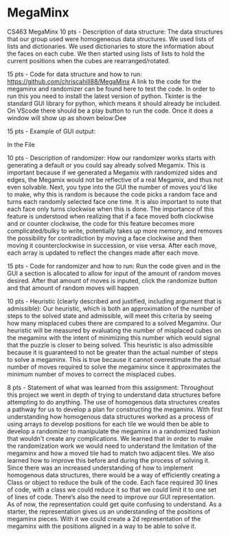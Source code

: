 # MegaMinx
CS463 MegaMinx
10 pts - Description of data structure:
The data structures that our group used were homogeneous data structures. We used lists of lists and dictionaries. We used dictionaries to store the information about the faces on each cube. We then started using lists of lists to hold the current positions when the cubes are rearranged/rotated.  

15 pts - Code for data structure and how to run:
 https://github.com/chriscahill88/MegaMinx A link to the code for the megaminx and randomizer can be found here to test the code.
In order to run this you need to install the latest version of python. Tkinter is the standard GUI library for python, which means it should already be included. On VScode there should be a play button to run the code. Once it does a window will show up as shown below:Dee


15 pts - Example of GUI output:

In the File

10 pts - Description of randomizer:
How our randomizer works starts with generating a default or you could say already solved Megamix. This is important because if we generated a Megamix with randomized sides and edges, the Megamix would not be reflective of a real Megamix, and thus not even solvable. Next, you type into the GUI the number of moves you'd like to make, why this is random is because the code picks a random face and turns each randomly selected face one time. It is also important to note that each face only turns clockwise when this is done. The importance of this feature is understood when realizing that if a face moved both clockwise and or counter clockwise, the code for this feature becomes more complicated/bulky to write, potentially takes up more memory, and removes the possibility for contradiction by moving a face clockwise and then moving it counterclockwise in succession, or vise versa. After each move, each array is updated to reflect the changes made after each move. 

15 pts - Code for randomizer and how to run:
Run the code given and in the GUI a section is allocated to allow for input of the amount of random moves desired. After that amount of moves is inputed, click the randomize button and that amount of random moves will happen

10 pts - Heuristic (clearly described and justified, including argument that is admissible):
Our heuristic, which is both an approximation of the number of steps to the solved state and admissible, will meet this criteria by seeing how many misplaced cubes there are compared to a solved Megaminx. Our heuristic will be measured by evaluating the number of misplaced cubes on the megaminx with the intent of minimizing this number which would signal that the puzzle is closer to being solved.
This heuristic is also admissible because it is guaranteed to not be greater than the actual number of steps to solve a megaminx. This is true because it cannot overestimate the actual number of moves required to solve the megaminx since it approximates the minimum number of moves to correct the misplaced cubes. 

8 pts - Statement of what was learned from this assignment:
Throughout this project we went in depth of trying to understand data structures before attempting to do anything. The use of homogenous data structures creates a pathway for us to develop a plan for constructing the megaminx. With first understanding how homogenous data structures worked as a process of using arrays to develop positions for each tile we would then be able to develop a randomizer to manipulate the megaminx in a randomized fashion that wouldn't create any complications. We learned that in order to make the randomization work we would need to understand the limitation of the megaminx and how a moved tile had to match two adjacent tiles. We also learned how to improve this before and during the process of solving it. Since there was an increased understanding of how to implement homogenous data structures, there would be a way of efficiently creating a Class or object to reduce the bulk of the code. Each face required 30 lines of code, with a class we could reduce it so that we could limit it to one set of lines of code. There’s also the need to improve our GUI representation. As of now, the representation could get quite confusing to understand. As a starter, the representation gives us an understanding of the positions of megaminx pieces. With it we could create a 2d representation of the megaminx with the positions aligned in a way to be able to solve it. 
